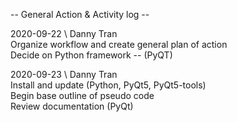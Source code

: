 -- General Action & Activity log --  
  
2020-09-22 \ Danny Tran  
    Organize workflow and create general plan of action  
    Decide on Python framework -- (PyQT)  
  
2020-09-23 \ Danny Tran  
    Install and update (Python, PyQt5, PyQt5-tools)  
    Begin base outline of pseudo code  
    Review documentation (PyQt)
